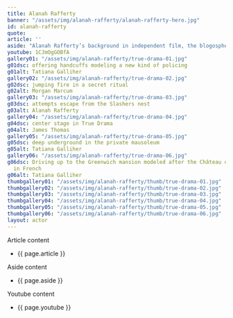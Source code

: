 ```yaml
---
title: Alanah Rafferty
banner: "/assets/img/alanah-rafferty/alanah-rafferty-hero.jpg"
id: alanah-rafferty
quote: 
article: ''
aside: "Alanah Rafferty’s background in independent film, the blogosphere, and on stage, made her a natural choice to play Sara Pullin – the LA movie Star and Bacchae. “I was very drawn to this script because it’s visceral – this is a horror movie in service of asking the question, ‘Why violence against women?’ And I loved playing a Bacchae. The Bacchae in this film are special. The Bacchae in Euripides are strong, ferocious and connected with nature. But here – for the first time – we get to see their smarts – they are the guides to bring you into the world of the classics and the full world of our intellectual inheritance. They’re physically strong – and, they are mentally formidable. I would say, the Bacchae are the prime protagonists in this story.  It’s their rage at senseless violence that causes them to summon Dionysos. I don’t have to tell you how fun it is as an actress to play the victim and the prime agent – all in service of creating a new kind of cinema.” <br><br>To find out more about AlanahRaffery, visit <a href="https://www.alanah-rafferty.com/" target="_blank" class="underline mail-link">www.alanah-rafferty.com</a> "
youtube: 1CJmOgGOBfA
gallery01: "/assets/img/alanah-rafferty/true-drama-01.jpg"
g01dsc: offering handcuffs modeling a new kind of policing
g01alt: Tatiana Galliher
gallery02: "/assets/img/alanah-rafferty/true-drama-02.jpg"
g02dsc: jumping fire in a secret ritual
g02alt: Morgan Marcum
gallery03: "/assets/img/alanah-rafferty/true-drama-03.jpg"
g03dsc: attempts escape from the Slashers nest
g03alt: Alanah Rafferty
gallery04: "/assets/img/alanah-rafferty/true-drama-04.jpg"
g04dsc: center stage in True Drama
g04alt: James Thomas
gallery05: "/assets/img/alanah-rafferty/true-drama-05.jpg"
g05dsc: deep underground in the private mausoleum
g05alt: Tatiana Galliher
gallery06: "/assets/img/alanah-rafferty/true-drama-06.jpg"
g06dsc: Driving up to the Greenwich mansion modeled after the Château de Malmaison
  in French
g06alt: Tatiana Galliher
thumbgallery01: "/assets/img/alanah-rafferty/thumb/true-drama-01.jpg"
thumbgallery02: "/assets/img/alanah-rafferty/thumb/true-drama-02.jpg"
thumbgallery03: "/assets/img/alanah-rafferty/thumb/true-drama-03.jpg"
thumbgallery04: "/assets/img/alanah-rafferty/thumb/true-drama-04.jpg"
thumbgallery05: "/assets/img/alanah-rafferty/thumb/true-drama-05.jpg"
thumbgallery06: "/assets/img/alanah-rafferty/thumb/true-drama-06.jpg"
layout: actor
---
```


Article content
* {{ page.article }}

Aside content
* {{ page.aside }}

Youtube content
* {{ page.youtube }}

